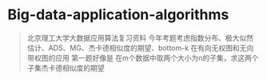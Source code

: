 # Big-data-application-algorithms
> 北京理工大学大数据应用算法复习资料
> 今年考题考虑指数分布、极大似然估计、ADS、MG、杰卡德相似度的期望、bottom-k 在有向无权图和无向带权图的应用
> 第一题好像是 在m个数据中取两个大小为n的子集，求这两个子集杰卡德相似度的期望
